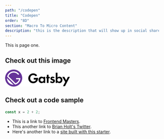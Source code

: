 ```yaml
---
path: "/codepen"
title: "Codepen"
order: "8D"
section: "Macro To Micro Content"
description: "this is the description that will show up in social shares"
---
```


This is page one.

## Check out this image

![Gatsby Logo](./images/logo.svg)

## Check out a code sample

```js
const x = 2 + 2;
```

- This is a link to [Frontend Masters][fem].
- This another link to [Brian Holt's Twitter](https://twitter.com/holtbt).
- Here's another link to a [site built with this starter][containers].

[fem]: https://www.frontendmasters.com
[containers]: https://btholt.github.io/complete-intro-to-containers/
